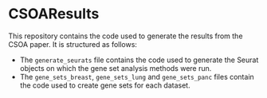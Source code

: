 # CSOAResults

This repository contains the code used to generate the results from the CSOA 
paper. It is structured as follows:

- The `generate_seurats` file contains the code used to generate the Seurat
objects on which the gene set analysis methods were run.
- The `gene_sets_breast`, `gene_sets_lung` and `gene_sets_panc` files contain
the code used to create gene sets for each dataset.

